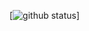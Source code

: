 [![github status](https://github-readme-stats.vercel.app/api/top-langs/?username=percentzero&show_icons=true&bg_color=10,e96443,904e95&title_color=fff&text_color=fff&layout=compact)]
